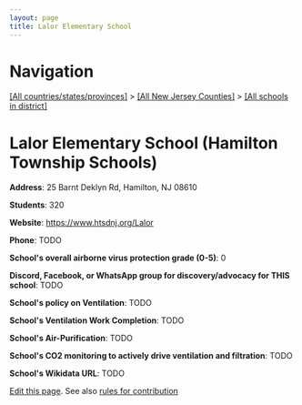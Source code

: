 ```yaml
---
layout: page
title: Lalor Elementary School
---
```

# Navigation

[[All countries/states/provinces]](../../../..) > [[All New Jersey Counties]](../../..) > [[All schools in district]](..)

# Lalor Elementary School (Hamilton Township Schools)

**Address**: 25 Barnt Deklyn Rd, Hamilton, NJ 08610

**Students**: 320

**Website**: <https://www.htsdnj.org/Lalor>

**Phone**: TODO

**School's overall airborne virus protection grade (0-5)**: 0

**Discord, Facebook, or WhatsApp group for discovery/advocacy for THIS school**: TODO

**School's policy on Ventilation**: TODO

**School's Ventilation Work Completion**: TODO

**School's Air-Purification**: TODO

**School's CO2 monitoring to actively drive ventilation and filtration**: TODO

**School's Wikidata URL**: TODO


[Edit this page](https://github.com/ventilate-schools/NJ/edit/main/./Mercer/Hamilton_Township_Schools/Lalor_Elementary_School.md). See also [rules for contribution](../../../contribution-rules/)